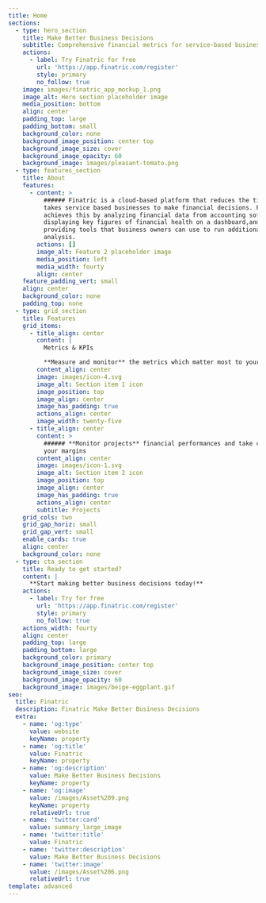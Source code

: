 ```yaml
---
title: Home
sections:
  - type: hero_section
    title: Make Better Business Decisions
    subtitle: Comprehensive financial metrics for service-based businesses
    actions:
      - label: Try Finatric for free
        url: 'https://app.finatric.com/register'
        style: primary
        no_follow: true
    image: images/finatric_app_mockup_1.png
    image_alt: Hero section placeholder image
    media_position: bottom
    align: center
    padding_top: large
    padding_bottom: small
    background_color: none
    background_image_position: center top
    background_image_size: cover
    background_image_opacity: 60
    background_image: images/pleasant-tomato.png
  - type: features_section
    title: About
    features:
      - content: >
          ###### Finatric is a cloud-based platform that reduces the time it
          takes service based businesses to make financial decisions. Finatric
          achieves this by analyzing financial data from accounting software,
          displaying key figures of financial health on a dashboard,and
          providing tools that business owners can use to run additional
          analysis.
        actions: []
        image_alt: Feature 2 placeholder image
        media_position: left
        media_width: fourty
        align: center
    feature_padding_vert: small
    align: center
    background_color: none
    padding_top: none
  - type: grid_section
    title: Features
    grid_items:
      - title_align: center
        content: |
          Metrics & KPIs

          **Measure and monitor** the metrics which matter most to your busines
        content_align: center
        image: images/icon-4.svg
        image_alt: Section item 1 icon
        image_position: top
        image_align: center
        image_has_padding: true
        actions_align: center
        image_width: twenty-five
      - title_align: center
        content: >
          ###### **Monitor projects** financial performances and take control of
          your margins
        content_align: center
        image: images/icon-1.svg
        image_alt: Section item 2 icon
        image_position: top
        image_align: center
        image_has_padding: true
        actions_align: center
        subtitle: Projects
    grid_cols: two
    grid_gap_horiz: small
    grid_gap_vert: small
    enable_cards: true
    align: center
    background_color: none
  - type: cta_section
    title: Ready to get started?
    content: |
      **Start making better business decisions today!**
    actions:
      - label: Try for free
        url: 'https://app.finatric.com/register'
        style: primary
        no_follow: true
    actions_width: fourty
    align: center
    padding_top: large
    padding_bottom: large
    background_color: primary
    background_image_position: center top
    background_image_size: cover
    background_image_opacity: 60
    background_image: images/beige-eggplant.gif
seo:
  title: Finatric
  description: Finatric Make Better Business Decisions
  extra:
    - name: 'og:type'
      value: website
      keyName: property
    - name: 'og:title'
      value: Finatric
      keyName: property
    - name: 'og:description'
      value: Make Better Business Decisions
      keyName: property
    - name: 'og:image'
      value: /images/Asset%209.png
      keyName: property
      relativeUrl: true
    - name: 'twitter:card'
      value: summary_large_image
    - name: 'twitter:title'
      value: Finatric
    - name: 'twitter:description'
      value: Make Better Business Decisions
    - name: 'twitter:image'
      value: /images/Asset%206.png
      relativeUrl: true
template: advanced
---
```

